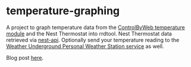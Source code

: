 temperature-graphing
====================
A project to graph temperature data from the [ControlByWeb temperature module](http://www.controlbyweb.com/temperature/) and the Nest Thermostat into rrdtool. Nest Thermostat data retrieved via [nest-api](https://github.com/gboudreau/nest-api). Optionally send your temperature reading to the [Weather Underground Personal Weather Station service](http://www.wunderground.com/weatherstation/about.asp) as well.

Blog post [here](http://www.normyee.net/blog/2013/10/10/graphing-temperatures-from-1-wire-sensors-and-the-nest-thermostat-in-rrdtool/).
